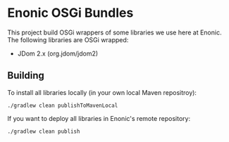 # Enonic OSGi Bundles

This project build OSGi wrappers of some libraries we use here at Enonic. The following libraries are OSGi wrapped:

* JDom 2.x (org.jdom/jdom2)

## Building

To install all libraries locally (in your own local Maven repositroy):

    ./gradlew clean publishToMavenLocal

If you want to deploy all libraries in Enonic's remote repository:

    ./gradlew clean publish
